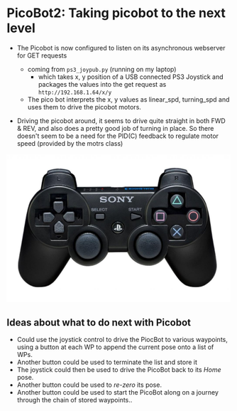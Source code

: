 # PicoBot2: Taking picobot to the next level

* The Picobot is now configured to listen on its asynchronous webserver for GET requests
    * coming from `ps3_joypub.py` (running on my laptop)
        * which takes x, y position of a USB connected PS3 Joystick and packages the values into the get request as `http://192.168.1.64/x/y`
    * The pico bot interprets the x, y values as linear_spd, turning_spd and uses them to drive the picobot motors.

* Driving the picobot around, it seems to drive quite straight in both FWD & REV, and also does a pretty good job of turning in place. So there doesn't seem to be a need for the  PID(C) feedback to regulate motor speed (provided by the motrs class)

![PS3 gamepad controller](imgs/sony_ps3.jpg)

## Ideas about what to do next with Picobot

* Could use the joystick control to drive the PiocBot to various waypoints,
using a button at each WP to append the current pose onto a list of WPs.
* Another button could be used to terminate the list and store it
* The joystick could then be used to drive the PicoBot back to its *Home* pose.
* Another button could be used to *re-zero* its pose.
* Another button could be used to start the PicoBot along on a journey through
the chain of stored waypoints..
